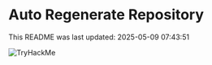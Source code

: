 # Auto Regenerate Repository

This README was last updated: 2025-05-09 07:43:51

 ![TryHackMe](https://tryhackme.com/badge/533634)